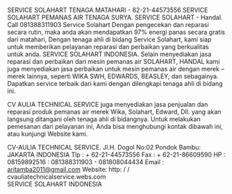 SERVICE SOLAHART TENAGA MATAHARI - 62-21-44573556 
SERVICE SOLAHART PEMANAS AIR TENAGA SURYA.
SERVICE SOLAHART - Handal. Call 081388311903
Service Solahart Dengan pengecekan dan reparasi secara rutin, maka anda akan mendapatkan 97% energi panas secara gratis dari matahari, Dengan tenaga ahli di bidang Service Solahart, kami siap untuk memberikan pelayanan reparasi dan perbaikan yang berkualitas untuk anda.
 SERVICE SOLAHART INDONESIA.
Selain menyediakan jasa reparasi dan perbaikan dari mesin pemanas air SOLAHART, HANDAL kami juga menyediakan jasa perbaikan untuk mesin pemanas air dengan merek – merek lainnya, seperti WIKA SWH, EDWARDS, BEASLEY, dan sebagainya. Dapatkan service  terbaik dari kami dengan dilengkapi tenaga ahli di bidang ini. 

CV  AULIA TECHNICAL SERVICE juga menyediakan jasa penjualan dan reparasi produk pemanas air merek Wika, Solahart, Edward, Dll. yang akan langsung ditangani oleh tenaga ahli di bidangnya. Untuk melakukan pemesanan dari pelayanan ini, Anda bisa menghubungi kontak dibawah ini, atau kunjungi Website kami. 


CV-AULIA TECHNICAL SERVICE.
Jl.H. Dogol No:02 Pondok Bambu: JAKARTA INDONESIA
Tlp : + 62-21-44573556
Fax : + 62-21-86609590
HP : 08159892516 : 081388311903 - 081808044434
 Email : aritamba2011@gmail.com
Website: http: / / cvauliatechnicalservice.webs.com                      
SERVICE SOLAHART INDONESIA
